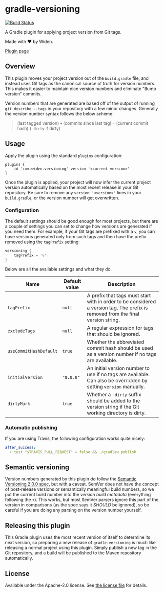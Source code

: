 # gradle-versioning

[![Build Status](https://travis-ci.org/Widen/gradle-versioning.svg?branch=master)](https://travis-ci.org/Widen/gradle-versioning)

A Gradle plugin for applying project version from Git tags.

Made with :heart: by Widen.

[Plugin page](https://plugins.gradle.org/plugin/com.widen.versioning)

## Overview
This plugin moves your project version out of the `build.gradle` file, and instead uses Git tags as the canonical source of truth for version numbers. This makes it easier to maintain nice version numbers and eliminate "Bump version" commits.

Version numbers that are generated are based off of the output of running `git describe --tags` in your repository with a few minor changes. Generally the version number syntax follows the below scheme:

> (last tagged version) `+` (commits since last tag) `-` (current commit hash) (`-dirty` if dirty)

## Usage
Apply the plugin using the standard `plugins` configuration:

```
plugins {
    id 'com.widen.versioning' version '<current version>'
}
```

Once the plugin is applied, your project will now infer the current project version automatically based on the most recent release in your Git repository. Be sure to remove any `version '<version>'` lines in your `build.gradle`, or the version number will get overwritten.

### Configuration
The default settings should be good enough for most projects, but there are a couple of settings you can set to change how versions are generated if you need them. For example, if your Git tags are prefixed with a `v`, you can have versions generated only from such tags and then have the prefix removed using the `tagPrefix` setting:

```groovy
versioning {
    tagPrefix = 'v'
}
```

Below are all the available settings and what they do.

| Name | Default value | Description |
| - | - | - |
| `tagPrefix` | `null` | A prefix that tags must start with in order to be considered a version tag. The prefix is removed from the final version string. |
| `excludeTags` | `null` | A regular expression for tags that should be ignored. |
| `useCommitHashDefault` | `true` | Whether the abbreviated commit hash should be used as a version number if no tags are available. |
| `initialVersion` | `"0.0.0"` | An initial version number to use if no tags are available. Can also be overridden by setting `version` manually. |
| `dirtyMark` | `true` | Whether a `-dirty` suffix should be added to the version string if the Git working directory is dirty. |

### Automatic publishing
If you are using Travis, the following configuration works quite nicely:

```yml
after_success:
  - test "$TRAVIS_PULL_REQUEST" = false && ./gradlew publish
```

## Semantic versioning
Version numbers generated by this plugin _do_ follow the [Semantic Versioning 2.0.0 spec](https://semver.org/spec/v2.0.0.html), but with a caveat. SemVer does not have the concept of post-release versions or semantically meaningful build numbers, so we put the current build number into the _version build metadata_ (everything following the `+`). This works, but most SemVer parsers ignore this part of the version in comparisons (as the spec says it _SHOULD_ be ignored), so be careful if you are doing any parsing on the version number yourself.

## Releasing this plugin
This Gradle plugin uses the most recent version of itself to determine its next version, so preparing a new release of `gradle-versioning` is much like releasing a normal project using this plugin. Simply publish a new tag in the Git repository, and a build will be published to the Maven repository automatically.

## License
Available under the Apache-2.0 license. See [the license file](LICENSE) for details.
